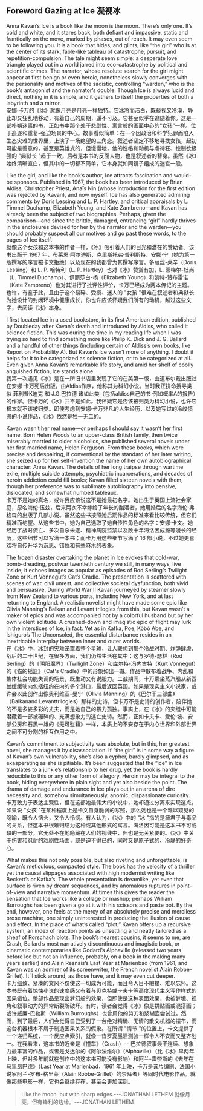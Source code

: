 ## Foreword Gazing at Ice 凝视冰

Anna Kavan’s Ice is a book like the moon is the moon. There’s only one. It’s cold and white, and it stares back, both defiant and impassive, static and frantically on the move, marked by phases, out of reach. It may even seem to be following you. It is a book that hides, and glints, like “the girl” who is at the center of its stark, fable-like tableau of catastrophe, pursuit, and repetition-compulsion. The tale might seem simple: a desperate love triangle played out in a world jarred into eco-catastrophe by political and scientific crimes. The narrator, whose resolute search for the girl might appear at first benign or even heroic, nonetheless slowly converges with the personality and motives of the sadistic, controlling “warden,” who is the book’s antagonist and the narrator’s double. Though Ice is always lucid and direct, nothing in it is simple, and it gathers to itself the properties of both a labyrinth and a mirror.  
安娜·卡万的《冰》就像月亮是月亮一样独特。它冰冷而洁白，既藐视又冷漠，静止却又狂乱地移动，有着自己的周期，遥不可及。它甚至似乎在追随着你。这是一部扑朔迷离的书，正如书中那个处于悲剧性、寓言般的画面中心的“女孩”一样。位于追逐和重复-强迫场景的中心。故事看似简单：在一个因政治和科学犯罪而陷入生态灾难的世界里，上演了一场绝望的三角恋。叙述者坚定不移地寻找女孩，起初可能是善意的，甚至是英雄式的，但慢慢地，他的性格和动机与虐待狂、控制欲极强的 "典狱长 "趋于一致，后者是本书的反面人物，也是叙述者的替身。虽然《冰》始终清晰直白，但其中的一切都不简单，它本身就如同镜子组成的迷宫一般。

Like the girl, and like the book’s author, Ice attracts fascination and would-be sponsors. Published in 1967, the book has been introduced by Brian Aldiss, Christopher Priest, Anaïs Nin (whose introduction for the first edition was rejected by Kavan), and now myself. Ice has also generated admiring comments by Doris Lessing and L. P. Hartley, and critical appraisals by L. Timmel Duchamp, Elizabeth Young, and Kate Zambreno—and Kavan has already been the subject of two biographies. Perhaps, given the comparison—and since the brittle, damaged, entrancing “girl” hardly thrives in the enclosures devised for her by the narrator and the warden—you should probably suspect all our motives and go past these words, to the pages of Ice itself.  
就像这个女孩和这本书的作者一样，《冰》吸引着人们的目光和潜在的赞助者。该书出版于 1967 年，布莱恩·阿尔迪斯、克里斯托弗·普利斯特、安娜·宁（她为第一版撰写的序言被卡文拒绝）以及现在的我都曾为其撰写序言。多丽丝-莱辛（Doris Lessing）和 L. P. 哈特利（L. P. Hartley）也对《冰》赞赏有加，L. 蒂梅尔-杜尚（L. Timmel Duchamp）、伊丽莎白-杨（Elizabeth Young）和凯特-赞布雷诺（Kate Zambreno）也对其进行了批评性评价，卡万已经成为两本传记的主题。也许，有鉴于此，且由于这个易碎、受损、迷人的 "女孩 "很难在叙述者和典狱长为她设计的封闭环境中健康成长，你也许应该怀疑我们所有的动机，越过这些文字，去阅读《冰》本身。  

I first located Ice in a used bookstore, in its first American edition, published by Doubleday after Kavan’s death and introduced by Aldiss, who called it science fiction. This was during the time in my reading life when I was trying so hard to find something more like Philip K. Dick and J. G. Ballard and a handful of other things (including certain of Aldiss’s own books, like Report on Probability A). But Kavan’s Ice wasn’t more of anything. I doubt it helps for it to be categorized as science fiction, or to be categorized at all. Even given Anna Kavan’s remarkable life story, and amid her shelf of coolly anguished fiction, Ice stands alone.  
我第一次遇见《冰》是在一所旧书店里发现了它的在美第一版，由道布尔戴出版社在安娜·卡万死后出版，由Aldiss作序，他称其为科幻小说。当时我正拼命搜寻类似 菲利普K迪克 和 J.G.巴拉德 诸如此类（包括aldiss自己的书 例如概率A的报告）的作家。但卡万的《冰》并不是如此。我怀疑它是否该被归类为科幻小说，也许它根本就不该被归类。即使考虑到安娜·卡万非凡的人生经历，以及她写过的冷峻愤懑的小说作品，《冰》依然是独一无二的。

Kavan wasn’t her real name—or perhaps I should say it wasn’t her first name. Born Helen Woods to an upper-class British family, then twice miserably married to older alcoholics, she published several novels under her first married name, Helen Ferguson. From these books, which were precise and despairing, if conventional by the standard of her later writing, she seized up for her self-invention the name of her own autobiographical character: Anna Kavan. The details of her long traipse through wartime exile, multiple suicide attempts, psychiatric incarcerations, and decades of heroin addiction could fill books; Kavan filled sixteen novels with them, though her preference was to sublimate autobiography into pensive, dislocated, and somewhat numbed tableaux.  
卡万不是她的真名，或许我应该说这不是她最初名字。她出生于英国上流社会家庭，原名海伦·伍兹，后来两次不幸嫁给了年长的酗酒者，她用婚后的名字海伦·弗格森的出版了几部小说。虽然这些书按照她后期作品的标准来看比较传统，但它们精准而绝望。从这些书中，她为自己选取了她自传性角色的名字：安娜·卡文。她经历了战时流亡、多次自杀未遂、精神病院监禁以及数十年海洛因成瘾等漫长的经历，这些细节可以写满一本书；而卡万用这些细节写满了 16 部小说，不过她更喜欢将自传升华为沉思、错位和有些麻木的表象。

The frozen disaster overtaking the planet in Ice evokes that cold-war, bomb-dreading, postwar twentieth century we still, in many ways, live inside; it echoes images as popular as episodes of Rod Serling’s Twilight Zone or Kurt Vonnegut’s Cat’s Cradle. The presentation is scattered with scenes of war, civil unrest, and collective societal dysfunction, both vivid and persuasive. During World War II Kavan journeyed by steamer slowly from New Zealand to various ports, including New York, and at last returning to England. A realistic novelist might have made some epic like Olivia Manning’s Balkan and Levant trilogies from this, but Kavan wasn’t a maker of epics and was accompanied not by a colorful husband but by her own violent solitude. A crushed-down and imagistic epic of flight may lurk in the interstices of Ice, in fact. Yet as in Kafka, Poe, Kōbō Abe, and Ishiguro’s The Unconsoled, the essential disturbance resides in an inextricable interplay between inner and outer worlds.  
在《冰》中，冰封的灾难笼罩着整个星球，让人联想到那个冷战时期、炸弹肆虐、战后的二十世纪，在很多方面，我们仍然生活在其中；这与罗德-瑟林（Rod Serling）的《阴阳魔界》（Twilight Zone）和库尔特-冯内古特（Kurt Vonnegut）的《猫的摇篮》（Cat's Cradle）中的形象如出一辙。作品中散布着战争、内乱和集体社会功能失调的场景，既生动又有说服力。二战期间，卡万乘坐蒸汽船从新西兰缓缓驶向包括纽约在内的多个港口，最后返回英国。如果是现实主义小说家，或许会以此创作出像奥利维亚-曼宁（Olivia Manning）的《巴尔干三部曲》（Balkanand Levanttrilogies）那样的史诗，但卡万不是史诗的创作者，陪伴她的不是多姿多彩的丈夫，而是她自己的暴力孤独。事实上，在《冰》的夹缝中可能潜藏着一部被碾碎的、充满想象力的逃亡史诗。然而，正如卡夫卡、爱伦·坡、安部公房和石黑一雄的《无可慰藉》一样，本质上的不安存在于内心世界和外部世界之间不可分割的相互作用之中。

Kavan’s commitment to subjectivity was absolute, but in this, her greatest novel, she manages it by disassociation. If “the girl” is in some way a figure of Kavan’s own vulnerability, she’s also a cypher, barely glimpsed, and as exasperating as she is pitiable. It’s been suggested that the “ice” in Ice translates to a junkie’s relationship to her drug, yet the book is hardly reducible to this or any other form of allegory. Heroin may be integral to the book, hiding everywhere in plain sight and yet also beside the point. The drama of damage and endurance in Ice plays out in an arena of dire necessity and, somehow simultaneously, anomic, dispassionate curiosity.  
卡万致力于表达主观性，但在这部她最伟大的小说中，她却通过分离来实现这点。如果说 "女孩 "在某种程度上是卡文自身脆弱的写照，那么她也是一个难以窥见的隐喻，既令人恼火，又令人怜悯。有人认为，《冰》中的 "冰 "指的是瘾君子与毒品的关系，但这本书很难归结为这种或其他形式的寓言。海洛因可能是这本书不可或缺的一部分，它无处不在地隐藏在人们的视线中，但也是无关紧要的。《冰》中关于伤害和忍耐的戏剧性场面，既是迫不得已的，同时又是原子式的、冷静的好奇心。

What makes this not only possible, but also riveting and unforgettable, is Kavan’s meticulous, compacted style. The book has the velocity of a thriller yet the causal slippages associated with high modernist writing like Beckett’s or Kafka’s. The whole presentation is dreamlike, yet even that surface is riven by dream sequences, and by anomalous ruptures in point-of-view and narrative momentum. At times this gives the reader the sensation that Ice works like a collage or mashup; perhaps William Burroughs has been given a go at it with his scissors and paste pot. By the end, however, one feels at the mercy of an absolutely precise and merciless prose machine, one simply uninterested in producing the illusion of cause and effect. In the place of what’s called “plot,” Kavan offers up a recursive system, an index of reaction points as unsettling and neatly tailored as a sheaf of Rorschach blots. The book’s nearest cousins, it seems to me, are Crash, Ballard’s most narratively discontinuous and imagistic book, or cinematic contemporaries like Godard’s Alphaville (released two years before Ice but not an influence, probably, on a book in the making many years earlier) and Alain Resnais’s Last Year at Marienbad (from 1961, and Kavan was an admirer of its screenwriter, the French novelist Alain Robbe-Grillet). It’ll stick around, as those have, and it may even cut deeper.  
卡万细致、紧凑的文风不仅使这一切成为可能，而且令人目不暇接、难以忘怀。这本书既有着惊悚小说的速度感又有着与贝克特或卡夫卡等高度现代主义写作样式的因果错位。整部作品呈现出梦幻般的效果，但即使是这种表面效果，也被梦境、视角和叙事动力的异常断裂所破坏。有时，读者会觉得《冰》像是拼贴画或混搭画；或许威廉-巴勒斯（William Burroughs）也曾用他的剪刀和浆糊壶尝试过。然而，到了最后，人们会觉得自己受到了一台绝对精确、无情的散文机器的摆布，而这台机器根本不屑于制造因果关系的假象。在所谓 "情节 "的位置上，卡文提供了一个递归系统，一个反应点索引，就像一沓罗夏墨渍测验一样令人不安而又整齐划一。在我看来，这本书的近亲是《撞车》（Crash）-- 巴拉德叙事最不连续、想象力最丰富的作品，或者是戈达尔的《阿尔法维尔》（Alphaville）（比《冰》早两年上映，但对多年前就在创作中的这本书可能没有影响）和阿兰-雷奈斯的《去年在马里昂巴德》（Last Year at Marienbad，1961 年上映，卡万是该片编剧、法国小说家阿兰-罗布-格里莱（Alain Robbe-Grillet）的崇拜者）等同时代电影作品。就像那些电影一样，它也会继续存在，甚至会更加深刻。

> Like the moon, but with sharp edges.---JONATHAN LETHEM
> 就像月亮，但有锋利的边缘。---JONATHAN LETHEM
